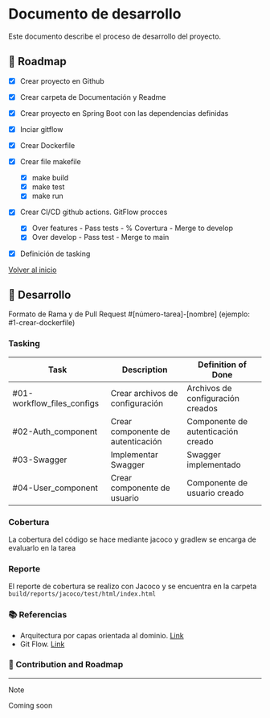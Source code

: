 # Documento de desarrollo

Este documento describe el proceso de desarrollo del proyecto.

## 📖 Roadmap

- [x] Crear proyecto en Github
- [x] Crear carpeta de Documentación y Readme
- [x] Crear proyecto en Spring Boot con las dependencias definidas
- [x] Inciar gitflow
- [x] Crear Dockerfile
- [x] Crear file makefile
  - [x] make build
  - [x] make test
  - [x] make run
- [x] Crear CI/CD github actions. GitFlow procces
  - [x] Over features - Pass tests - % Covertura - Merge to develop
  - [x] Over develop - Pass test - Merge to main
- [x] Definición de tasking


[Volver al inicio](/README.md)

## 🚀 Desarrollo

Formato de Rama y de  Pull Request #[número-tarea]-[nombre] (ejemplo: #1-crear-dockerfile)

### Tasking

| Task | Description | Definition of Done |
| ---- | ----------- | ------------------- |
| #01-workflow_files_configs | Crear archivos de configuración | Archivos de configuración creados |
| #02-Auth_component | Crear componente de autenticación | Componente de autenticación creado |
| #03-Swagger | Implementar Swagger | Swagger implementado |
| #04-User_component | Crear componente de usuario | Componente de usuario creado |

### Cobertura

La cobertura del código se hace mediante jacoco y gradlew se encarga de evaluarlo en la tarea 

### Reporte

El reporte de cobertura se realizo con Jacoco y se encuentra en la carpeta `build/reports/jacoco/test/html/index.html`

### 📚 Referencias

- Arquitectura por capas orientada al dominio. [Link]()
- Git Flow. [Link]()

###   📖 Contribution and Roadmap

---

> [!Note]
> Coming soon
